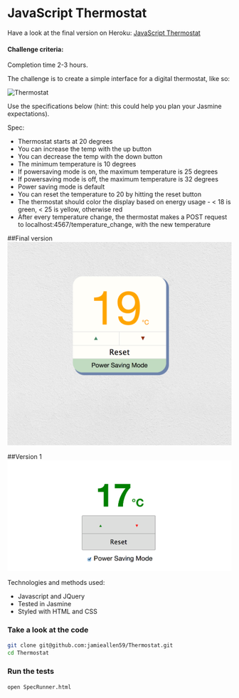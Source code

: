 JavaScript Thermostat
=========================

Have a look at the final version on Heroku: [JavaScript Thermostat](http://js-thermostat.herokuapp.com/)

#### Challenge criteria:

Completion time 2-3 hours.

The challenge is to create a simple interface for a digital thermostat, like so:

![Thermostat](https://github.com/makersacademy/course/raw/master/images/thermostat.png)

Use the specifications below (hint: this could help you plan your Jasmine expectations).

Spec:

- Thermostat starts at 20 degrees
- You can increase the temp with the up button
- You can decrease the temp with the down button
- The minimum temperature is 10 degrees
- If powersaving mode is on, the maximum temperature is 25 degrees
- If powersaving mode is off, the maximum temperature is 32 degrees
- Power saving mode is default
- You can reset the temperature to 20 by hitting the reset button
- The thermostat should color the display based on energy usage - < 18 is green, < 25 is yellow, otherwise red
- After every temperature change, the thermostat makes a POST request to localhost:4567/temperature_change, with the new temperature

##Final version
![](assets/screenshot_2.png)

##Version 1
![](assets/screenshot.png)

Technologies and methods used:
- Javascript and JQuery
- Tested in Jasmine
- Styled with HTML and CSS

### Take a look at the code
```sh
git clone git@github.com:jamieallen59/Thermostat.git
cd Thermostat
```

### Run the tests
```sh
open SpecRunner.html
```


